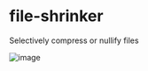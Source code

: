 # file-shrinker
Selectively compress or nullify files

![image](https://github.com/alsorokin/file-shrinker/assets/10210197/53f65e7d-1fc3-4449-a2a9-9eae9f60666e)
